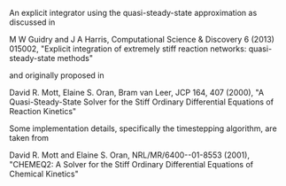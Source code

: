 An explicit integrator using the quasi-steady-state approximation as discussed in

M W Guidry and J A Harris, Computational Science & Discovery 6 (2013) 015002,
"Explicit integration of extremely stiff reaction networks: quasi-steady-state methods"

and originally proposed in

David R. Mott, Elaine S. Oran, Bram van Leer, JCP 164, 407 (2000),
"A Quasi-Steady-State Solver for the Stiff Ordinary Differential Equations of Reaction Kinetics"

Some implementation details, specifically the timestepping algorithm, are taken from

David R. Mott and Elaine S. Oran, NRL/MR/6400--01-8553 (2001),
"CHEMEQ2: A Solver for the Stiff Ordinary Differential Equations of Chemical Kinetics"
